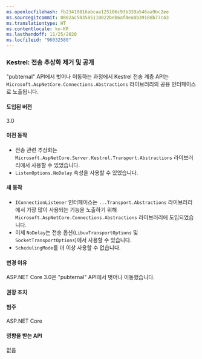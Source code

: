```yaml
---
ms.openlocfilehash: fb23418816abcae125106c93b339a546aa9bc2ee
ms.sourcegitcommit: 0802ac583585110022beb6af8ea0b39188b77c43
ms.translationtype: HT
ms.contentlocale: ko-KR
ms.lasthandoff: 11/25/2020
ms.locfileid: "96032580"
---
```

### <a name="kestrel-transport-abstractions-removed-and-made-public"></a>Kestrel: 전송 추상화 제거 및 공개

"pubternal" API에서 벗어나 이동하는 과정에서 Kestrel 전송 계층 API는 `Microsoft.AspNetCore.Connections.Abstractions` 라이브러리의 공용 인터페이스로 노출됩니다.

#### <a name="version-introduced"></a>도입된 버전

3.0

#### <a name="old-behavior"></a>이전 동작

- 전송 관련 추상화는 `Microsoft.AspNetCore.Server.Kestrel.Transport.Abstractions` 라이브러리에서 사용할 수 있었습니다.
- `ListenOptions.NoDelay` 속성을 사용할 수 있었습니다.

#### <a name="new-behavior"></a>새 동작

- `IConnectionListener` 인터페이스는 `...Transport.Abstractions` 라이브러리에서 가장 많이 사용되는 기능을 노출하기 위해 `Microsoft.AspNetCore.Connections.Abstractions` 라이브러리에 도입되었습니다.
- 이제 `NoDelay`는 전송 옵션(`LibuvTransportOptions` 및 `SocketTransportOptions`)에서 사용할 수 있습니다.
- `SchedulingMode`를 더 이상 사용할 수 없습니다.

#### <a name="reason-for-change"></a>변경 이유

ASP.NET Core 3.0은 "pubternal" API에서 벗어나 이동했습니다.

#### <a name="recommended-action"></a>권장 조치

#### <a name="category"></a>범주

ASP.NET Core

#### <a name="affected-apis"></a>영향을 받는 API

없음

<!-- 

#### Affected APIs

Not detectable via API analysis

-->
